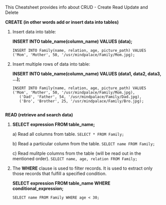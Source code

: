 This Cheatsheet provides info about CRUD - Create Read Update and Delete

**CREATE (in other words add or insert data into tables)**
1) Insert data into table:

    **INSERT INTO table_name(column_name) VALUES (data);**

    ```INSERT INTO Family(name, relation, age, picture_path) VALUES ('Mom', 'Mother', 50, '/usr/mindpalace/Family/Mom.jpg);```
    

2) Insert multiple rows of data into table:

     **INSERT INTO table_name(column_name) VALUES (data1, data2, data3, ...);**
     
     ```
     INSERT INTO Family(name, relation, age, picture_path) VALUES ('Mom', 'Mother', 50, '/usr/mindpalace/Family/Mom.jpg), 
        ('Dad', 'Father', 54, '/usr/mindpalace/Family/Dad.jpg), 
        ('Bro', 'Brother', 25, '/usr/mindpalace/Family/Bro.jpg);


**READ (retrieve and search data)**
  
1) **SELECT expression FROM table_name;**

      a) Read all columns from table. ```SELECT * FROM Family;```

      b) Read a particular column from the table. ```SELECT name FROM Family;```

      c) Read mulitple columns from the table (will be read out in the mentioned order). ```SELECT name, age, relation FROM Family;```
   
2) The **WHERE** clause is used to filter records. It is used to extract only those records that fulfill a specified condition.
   
   **SELECT expression FROM table_name WHERE conditional_expression;**
   
   ```SELECT name FROM Family WHERE age < 30;```
